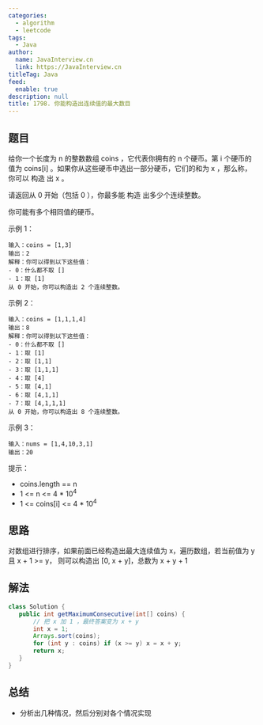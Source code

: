 ```yaml
---
categories: 
  - algorithm
  - leetcode
tags: 
  - Java
author: 
  name: JavaInterview.cn
  link: https://JavaInterview.cn
titleTag: Java
feed: 
  enable: true
description: null
title: 1798. 你能构造出连续值的最大数目
---
```


## 题目

给你一个长度为 n 的整数数组 coins ，它代表你拥有的 n 个硬币。第 i 个硬币的值为 coins[i] 。如果你从这些硬币中选出一部分硬币，它们的和为 x ，那么称，你可以 构造 出 x 。

请返回从 0 开始（包括 0 ），你最多能 构造 出多少个连续整数。

你可能有多个相同值的硬币。



示例 1：

    输入：coins = [1,3]
    输出：2
    解释：你可以得到以下这些值：
    - 0：什么都不取 []
    - 1：取 [1]
    从 0 开始，你可以构造出 2 个连续整数。
  
示例 2：

    输入：coins = [1,1,1,4]
    输出：8
    解释：你可以得到以下这些值：
    - 0：什么都不取 []
    - 1：取 [1]
    - 2：取 [1,1]
    - 3：取 [1,1,1]
    - 4：取 [4]
    - 5：取 [4,1]
    - 6：取 [4,1,1]
    - 7：取 [4,1,1,1]
    从 0 开始，你可以构造出 8 个连续整数。
  
示例 3：

    输入：nums = [1,4,10,3,1]
    输出：20


提示：

* coins.length == n
* 1 <= n <= 4 * 10<sup>4</sup>
* 1 <= coins[i] <= 4 * 10<sup>4</sup>

## 思路

对数组进行排序，如果前面已经构造出最大连续值为 x，遍历数组，若当前值为 y 且 x + 1 >= y， 则可以构造出 [0, x + y]，总数为 x + y + 1


## 解法
```java
class Solution {
   public int getMaximumConsecutive(int[] coins) {
       // 把 x 加 1 ，最终答案变为 x + y
       int x = 1;
       Arrays.sort(coins);
       for (int y : coins) if (x >= y) x = x + y;
       return x;
   }
}

```

## 总结

- 分析出几种情况，然后分别对各个情况实现 
